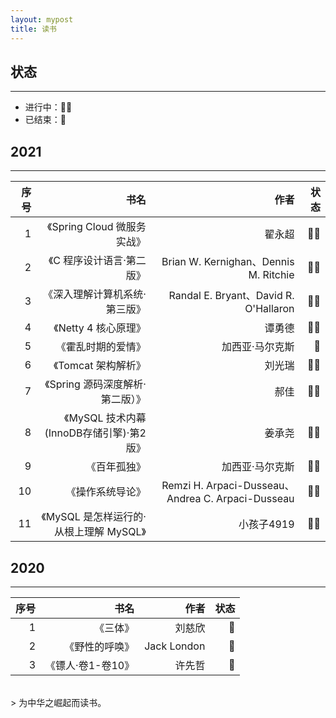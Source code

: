 ```yaml
---
layout: mypost
title: 读书
---
```


## 状态

----
- 进行中：👩‍💻
- 已结束：🎈

## 2021

-----------------  

| 序号 |   书名   |   作者    |  状态 |
| ---: | ---: | ---: | ---: |
| 1 | 《Spring Cloud 微服务实战》 | 翟永超 |  👩‍💻 |
| 2 | 《C 程序设计语言·第二版》 |  Brian W. Kernighan、Dennis M. Ritchie  |  👩‍💻 |
| 3 | 《深入理解计算机系统·第三版》 | Randal E. Bryant、David R. O'Hallaron  | 👩‍💻 |
| 4 | 《Netty 4 核心原理》 | 谭勇德  | 👩‍💻 |
| 5 | 《霍乱时期的爱情》 | 加西亚·马尔克斯 | 🎈 | 
| 6 | 《Tomcat 架构解析》 | 刘光瑞 | 👩‍💻 | 
| 7 | 《Spring 源码深度解析·第二版）》 | 郝佳 | 👩‍💻 | 
| 8 | 《MySQL 技术内幕(InnoDB存储引擎)·第2版》 | 姜承尧 | 👩‍💻 | 
| 9 | 《百年孤独》 | 加西亚·马尔克斯 | 👩‍💻 | 
| 10 | 《操作系统导论》 | Remzi H. Arpaci-Dusseau、Andrea C. Arpaci-Dusseau | 👩‍💻 | 
| 11 | 《MySQL 是怎样运行的·从根上理解 MySQL》 | 小孩子4919 | 👩‍💻 | 


## 2020

-----------------  

| 序号 |   书名   |   作者    |  状态 |
| ---: | ---: | ---: | ---: |
| 1 | 《三体》 | 刘慈欣  | 🎈 |
| 2 | 《野性的呼唤》 | Jack London | 🎈 | 
| 3 | 《镖人·卷1-卷10》 | 许先哲 | 🎈 | 


<br/>
> 为中华之崛起而读书。